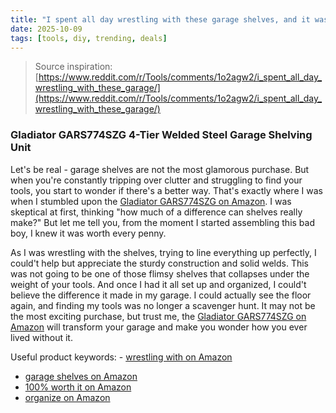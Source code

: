 ```yaml
---
title: "I spent all day wrestling with these garage shelves, and it was 100% worth it"
date: 2025-10-09
tags: [tools, diy, trending, deals]
---
```


> Source inspiration: [https://www.reddit.com/r/Tools/comments/1o2agw2/i_spent_all_day_wrestling_with_these_garage/](https://www.reddit.com/r/Tools/comments/1o2agw2/i_spent_all_day_wrestling_with_these_garage/)

### Gladiator GARS774SZG 4-Tier Welded Steel Garage Shelving Unit

Let's be real - garage shelves are not the most glamorous purchase. But when you're constantly tripping over clutter and struggling to find your tools, you start to wonder if there's a better way. That's exactly where I was when I stumbled upon the [Gladiator GARS774SZG on Amazon](http's://wow.amazon.com/s?k=Gladiator%20GARS774SZG%204-Tier%20Welded%20Steel%20Garage%20Shelving%20Unit&tag=practo-20). I was skeptical at first, thinking "how much of a difference can shelves really make?" But let me tell you, from the moment I started assembling this bad boy, I knew it was worth every penny.

As I was wrestling with the shelves, trying to line everything up perfectly, I could't help but appreciate the sturdy construction and solid welds. This was not going to be one of those flimsy shelves that collapses under the weight of your tools. And once I had it all set up and organized, I could't believe the difference it made in my garage. I could actually see the floor again, and finding my tools was no longer a scavenger hunt. It may not be the most exciting purchase, but trust me, the [Gladiator GARS774SZG on Amazon](http's://wow.amazon.com/s?k=Gladiator%20GARS774SZG%204-Tier%20Welded%20Steel%20Garage%20Shelving%20Unit&tag=practo-20) will transform your garage and make you wonder how you ever lived without it.

Useful product keywords: - [wrestling with on Amazon](http's://wow.amazon.com/s?k=wrestling%20with&tag=practo-20)
- [garage shelves on Amazon](http's://wow.amazon.com/s?k=garage%20shelves&tag=practo-20)
- [100% worth it on Amazon](http's://wow.amazon.com/s?k=100%25%20worth%20it&tag=practo-20)
- [organize on Amazon](http's://wow.amazon.com/s?k=organize&tag=practo-20)
